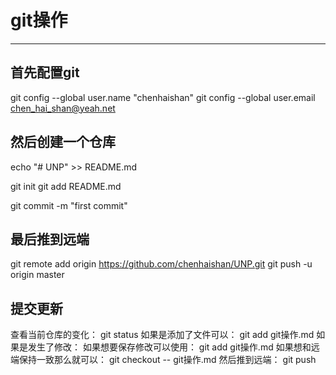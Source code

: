 # git操作
-----
## 首先配置git

git config --global user.name "chenhaishan"
git config --global user.email chen_hai_shan@yeah.net

## 然后创建一个仓库
echo "# UNP" >> README.md

git init
git add README.md

git commit -m "first commit"

## 最后推到远端
git remote add origin https://github.com/chenhaishan/UNP.git
git push -u origin master

## 提交更新
查看当前仓库的变化：
git status
如果是添加了文件可以：
git add git操作.md
如果是发生了修改：
如果想要保存修改可以使用：
git add git操作.md
如果想和远端保持一致那么就可以：
git checkout -- git操作.md
然后推到远端：
git push
